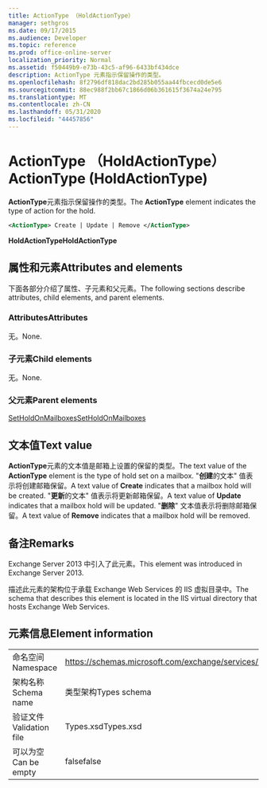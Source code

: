 ```yaml
---
title: ActionType （HoldActionType）
manager: sethgros
ms.date: 09/17/2015
ms.audience: Developer
ms.topic: reference
ms.prod: office-online-server
localization_priority: Normal
ms.assetid: f50449b9-e73b-43c5-af96-6433bf434dce
description: ActionType 元素指示保留操作的类型。
ms.openlocfilehash: 8f2796df818dac2bd285b055aa44fbcecd0de5e6
ms.sourcegitcommit: 88ec988f2bb67c1866d06b361615f3674a24e795
ms.translationtype: MT
ms.contentlocale: zh-CN
ms.lasthandoff: 05/31/2020
ms.locfileid: "44457856"
---
```

# <a name="actiontype-holdactiontype"></a><span data-ttu-id="29b92-103">ActionType （HoldActionType）</span><span class="sxs-lookup"><span data-stu-id="29b92-103">ActionType (HoldActionType)</span></span>

<span data-ttu-id="29b92-104">**ActionType**元素指示保留操作的类型。</span><span class="sxs-lookup"><span data-stu-id="29b92-104">The **ActionType** element indicates the type of action for the hold.</span></span> 
  
```XML
<ActionType> Create | Update | Remove </ActionType>
```

 <span data-ttu-id="29b92-105">**HoldActionType**</span><span class="sxs-lookup"><span data-stu-id="29b92-105">**HoldActionType**</span></span>
## <a name="attributes-and-elements"></a><span data-ttu-id="29b92-106">属性和元素</span><span class="sxs-lookup"><span data-stu-id="29b92-106">Attributes and elements</span></span>

<span data-ttu-id="29b92-107">下面各部分介绍了属性、子元素和父元素。</span><span class="sxs-lookup"><span data-stu-id="29b92-107">The following sections describe attributes, child elements, and parent elements.</span></span>
  
### <a name="attributes"></a><span data-ttu-id="29b92-108">Attributes</span><span class="sxs-lookup"><span data-stu-id="29b92-108">Attributes</span></span>

<span data-ttu-id="29b92-109">无。</span><span class="sxs-lookup"><span data-stu-id="29b92-109">None.</span></span>
  
### <a name="child-elements"></a><span data-ttu-id="29b92-110">子元素</span><span class="sxs-lookup"><span data-stu-id="29b92-110">Child elements</span></span>

<span data-ttu-id="29b92-111">无。</span><span class="sxs-lookup"><span data-stu-id="29b92-111">None.</span></span>
  
### <a name="parent-elements"></a><span data-ttu-id="29b92-112">父元素</span><span class="sxs-lookup"><span data-stu-id="29b92-112">Parent elements</span></span>

[<span data-ttu-id="29b92-113">SetHoldOnMailboxes</span><span class="sxs-lookup"><span data-stu-id="29b92-113">SetHoldOnMailboxes</span></span>](setholdonmailboxes.md)
  
## <a name="text-value"></a><span data-ttu-id="29b92-114">文本值</span><span class="sxs-lookup"><span data-stu-id="29b92-114">Text value</span></span>

<span data-ttu-id="29b92-115">**ActionType**元素的文本值是邮箱上设置的保留的类型。</span><span class="sxs-lookup"><span data-stu-id="29b92-115">The text value of the **ActionType** element is the type of hold set on a mailbox.</span></span> <span data-ttu-id="29b92-116">"**创建**的文本" 值表示将创建邮箱保留。</span><span class="sxs-lookup"><span data-stu-id="29b92-116">A text value of **Create** indicates that a mailbox hold will be created.</span></span> <span data-ttu-id="29b92-117">"**更新**的文本" 值表示将更新邮箱保留。</span><span class="sxs-lookup"><span data-stu-id="29b92-117">A text value of **Update** indicates that a mailbox hold will be updated.</span></span> <span data-ttu-id="29b92-118">"**删除**" 文本值表示将删除邮箱保留。</span><span class="sxs-lookup"><span data-stu-id="29b92-118">A text value of **Remove** indicates that a mailbox hold will be removed.</span></span> 
  
## <a name="remarks"></a><span data-ttu-id="29b92-119">备注</span><span class="sxs-lookup"><span data-stu-id="29b92-119">Remarks</span></span>

<span data-ttu-id="29b92-120">Exchange Server 2013 中引入了此元素。</span><span class="sxs-lookup"><span data-stu-id="29b92-120">This element was introduced in Exchange Server 2013.</span></span>
  
<span data-ttu-id="29b92-121">描述此元素的架构位于承载 Exchange Web Services 的 IIS 虚拟目录中。</span><span class="sxs-lookup"><span data-stu-id="29b92-121">The schema that describes this element is located in the IIS virtual directory that hosts Exchange Web Services.</span></span>
  
## <a name="element-information"></a><span data-ttu-id="29b92-122">元素信息</span><span class="sxs-lookup"><span data-stu-id="29b92-122">Element information</span></span>

|||
|:-----|:-----|
|<span data-ttu-id="29b92-123">命名空间</span><span class="sxs-lookup"><span data-stu-id="29b92-123">Namespace</span></span>  <br/> |https://schemas.microsoft.com/exchange/services/2006/types  <br/> |
|<span data-ttu-id="29b92-124">架构名称</span><span class="sxs-lookup"><span data-stu-id="29b92-124">Schema name</span></span>  <br/> |<span data-ttu-id="29b92-125">类型架构</span><span class="sxs-lookup"><span data-stu-id="29b92-125">Types schema</span></span>  <br/> |
|<span data-ttu-id="29b92-126">验证文件</span><span class="sxs-lookup"><span data-stu-id="29b92-126">Validation file</span></span>  <br/> |<span data-ttu-id="29b92-127">Types.xsd</span><span class="sxs-lookup"><span data-stu-id="29b92-127">Types.xsd</span></span>  <br/> |
|<span data-ttu-id="29b92-128">可以为空</span><span class="sxs-lookup"><span data-stu-id="29b92-128">Can be empty</span></span>  <br/> |<span data-ttu-id="29b92-129">false</span><span class="sxs-lookup"><span data-stu-id="29b92-129">false</span></span>  <br/> |
   

